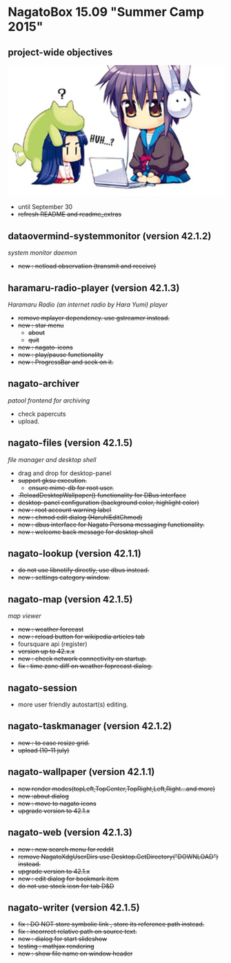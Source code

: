 # NagatoBox 15.09 "Summer Camp 2015"

## project-wide objectives

![NAGATO_MACRO_IMAGE](./haruhichan_yuki.jpg)

+ until September 30
+ ~~refresh README and readme_extras~~

## dataovermind-systemmonitor (version 42.1.2)

*system monitor daemon*

+ ~~new : netload observation (transmit and receive)~~

## haramaru-radio-player (version 42.1.3)

*Haramaru Radio (an internet radio by Hara Yumi) player*

+ ~~remove mplayer dependency. use gstreamer instead.~~
+ ~~new : star menu~~
    + ~~about~~
    + ~~quit~~
+ ~~new : nagato-icons~~
+ ~~new : play/pause functionality~~
+ ~~new : ProgressBar and seek on it.~~

## nagato-archiver

*patool frontend for archiving*

+ check papercuts
+ upload.

## nagato-files (version 42.1.5)

*file manager and desktop shell*

+ drag and drop for desktop-panel
+ ~~support gksu execution.~~
    + ~~ensure mime-db for root user.~~
+ ~~.ReloadDesktopWallpaper() functionality for DBus interface~~
+ ~~desktop-panel configuration (background color, highlight color)~~
+ ~~new : root account warning label~~
+ ~~new : chmod edit dialog (HaruhiEditChmod)~~
+ ~~new : dbus interface for Nagato Persona messaging functionality.~~
+ ~~new : welcome back message for desktop shell~~

## nagato-lookup (version 42.1.1)

+ ~~do not use libnotify directly, use dbus instead.~~
+ ~~new : settings category window.~~

## nagato-map (version 42.1.5)

*map viewer*

+ ~~new : weather forecast~~
+ ~~new : reload button for wikipedia articles tab~~
+ foursquare api (register)
+ ~~version up to 42.x.x~~
+ ~~new : check network connectivity on startup.~~
+ ~~fix : time zone diff on weather foprecast dialog.~~

## nagato-session

+ more user friendly autostart(s) editing.

## nagato-taskmanager (version 42.1.2)

+ ~~new : to ease resize grid.~~
+ ~~upload (10-11 july)~~

## nagato-wallpaper (version 42.1.1)

+ ~~new render modes(topLeft,TopCenter,TopRight,Left,Right...and more)~~
+ ~~new :about dialog~~
+ ~~new : move to nagato icons~~
+ ~~upgrade version to 42.1.x~~

## nagato-web (version 42.1.3)

+ ~~new : new search menu for reddit~~
+ ~~remove NagatoXdgUserDirs use Desktop.GetDirectory("DOWNLOAD") instead.~~
+ ~~upgrade version to 42.1.x~~
+ ~~new : edit dialog for bookmark item~~
+ ~~do not use stock icon for tab D&D~~

## nagato-writer (version 42.1.5)

+ ~~fix : DO NOT store symbolic link , store its reference path instead.~~
+ ~~fix : incorrect relative path on source text.~~
+ ~~new : dialog for start slideshow~~
+ ~~testing : mathjax rendering~~
+ ~~new : show file name on window header~~
